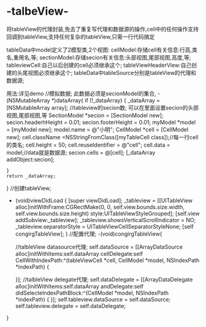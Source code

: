# -talbeView-
将tableView的代理封装,免去了重复写代理和数据源的操作,cell中的任何操作支持回调到tableView,支持任何复杂的tableView,只需一行代码搞定


tableData中model定义了2模型类,2个视图:
      cellModel:存储cell有关信息:行高,类名,重用名,等;
      sectionModel:存储secion有关信息:头部视图,尾部视图,高度,等;
      tableviewCell:自己以后创建的cell必须继承这个;
      tableViewHeaderView:自己创建的头尾视图必须继承这个;
tableData中tableSource分别是tableView的代理和数据源;      

用法:详见demo
//模拟数据;  此数据必须是secionModel的集合,
-(NSMutableArray *)dataArray{
    if (!_dataArray) {
        _dataArray = [NSMutableArray array];
        //tableview的secion数; 可以在里面设置secion的头部视图,尾部视图,等
        SectionModel *secion = [SectionModel new];
        secion.headerhHeight = 0.01;
        secion.footerHeight = 0.01;
        myModel *model = [myModel new];
        model.name = @"小明";
        CellModel *cell = [CellModel new];
        cell.className =NSStringFromClass([myTableCell class]);//每一行cell的类名;
        cell.height = 50;
        cell.reuseIdentifier = @"cell";
        cell.data = model;//data就是数据源;
        secion.cells = @[cell];
        [_dataArray addObject:secion];
        
    }
    return _dataArray;
}
//创建tableView;
- (void)viewDidLoad {
    [super viewDidLoad];
    _tableview = [[UITableView alloc]initWithFrame:CGRectMake(0, 0, self.view.bounds.size.width, self.view.bounds.size.height) style:UITableViewStyleGrouped];
    [self.view addSubview:_tableview];
    _tableview.showsVerticalScrollIndicator = NO;
    _tableview.separatorStyle = UITableViewCellSeparatorStyleNone;
    [self congirgTableView];
}
//配置代理;
-(void)congirgTableView{
  
    
    //talbleView datasource代理;
    self.dataSource = [[ArrayDataSource alloc]initWithItems:self.dataArray cellDelegate:self CellWithIndexPath:^(tableViewCell *cell, CellModel *model, NSIndexPath *indexPath) {
       
    }];
    //talbleView delegate代理;
    self.dataDelegate = [[ArrayDataDelegate alloc]initWithItems:self.dataArray andDelegate:self didSelecteIndexPathBlock:^(CellModel *model, NSIndexPath *indexPath) {
    }];
    self.tableview.dataSource = self.dataSource;
    self.tableview.delegate = self.dataDelegate;
    
    
}
      
      
